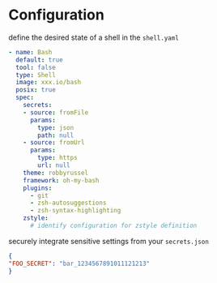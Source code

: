 # Configuration

define the desired state of a shell in the `shell.yaml`

```yaml
- name: Bash
  default: true
  tool: false
  type: Shell
  image: xxx.io/bash
  posix: true
  spec:
    secrets:
    - source: fromFile
      params:
        type: json
        path: null
    - source: fromUrl
      params:
        type: https
        url: null
    theme: robbyrussel
    framework: oh-my-bash
    plugins:
      - git
      - zsh-autosuggestions
      - zsh-syntax-highlighting
    zstyle:
      # identify configuration for zstyle definition
```

securely integrate sensitive settings from your `secrets.json`

```json
{
"FOO_SECRET": "bar_1234567891011121213"
}
```
